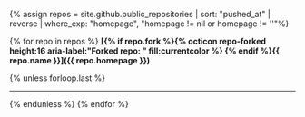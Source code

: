 {% assign repos = site.github.public_repositories | sort: "pushed_at" | reverse | where_exp: "homepage", "homepage != nil or homepage != ''"%}

{% for repo in repos %}
**[{% if repo.fork %}{% octicon repo-forked height:16 aria-label:"Forked repo: " fill:currentcolor %}&nbsp;{% endif %}{{ repo.name }}]({{ repo.homepage }})** 

{% unless forloop.last %}<hr color="silver" size="0.5px">{% endunless %}
{% endfor %}